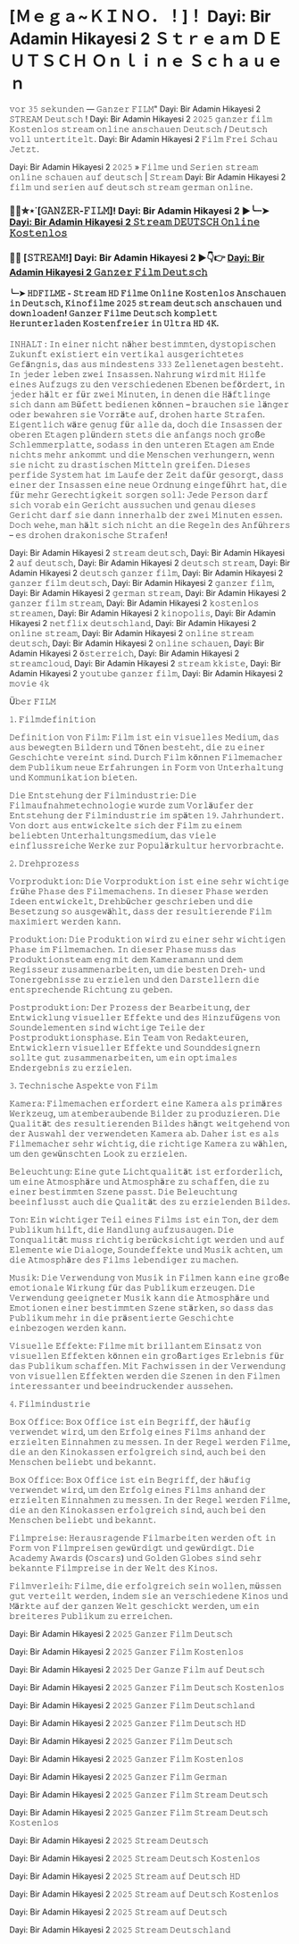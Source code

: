 # [Ｍｅｇａ~ＫＩＮＯ．！]！ Dayi: Bir Adamin Hikayesi 2 Ｓｔｒｅａｍ ＤＥＵＴＳＣＨ Ｏｎｌｉｎｅ Ｓｃｈａｕｅｎ

𝚟𝚘𝚛 𝟹𝟻 𝚜𝚎𝚔𝚞𝚗𝚍𝚎𝚗 — 𝙶𝚊𝚗𝚣𝚎𝚛 𝙵𝙸𝙻𝙼" Dayi: Bir Adamin Hikayesi 2 𝚂𝚃𝚁𝙴𝙰𝙼 𝙳𝚎𝚞𝚝𝚜𝚌𝚑 ! Dayi: Bir Adamin Hikayesi 2 𝟸𝟶𝟸𝟻 𝚐𝚊𝚗𝚣𝚎𝚛 𝚏𝚒𝚕𝚖 𝙺𝚘𝚜𝚝𝚎𝚗𝚕𝚘𝚜 𝚜𝚝𝚛𝚎𝚊𝚖 𝚘𝚗𝚕𝚒𝚗𝚎 𝚊𝚗𝚜𝚌𝚑𝚊𝚞𝚎𝚗 𝙳𝚎𝚞𝚝𝚜𝚌𝚑 / 𝙳𝚎𝚞𝚝𝚜𝚌𝚑 𝚟𝚘𝚕𝚕 𝚞𝚗𝚝𝚎𝚛𝚝𝚒𝚝𝚎𝚕𝚝. Dayi: Bir Adamin Hikayesi 2 𝙵𝚒𝚕𝚖 𝙵𝚛𝚎𝚒 𝚂𝚌𝚑𝚊𝚞 𝙹𝚎𝚝𝚣𝚝.

Dayi: Bir Adamin Hikayesi 2 𝟸𝟶𝟸𝟻 » 𝙵𝚒𝚕𝚖𝚎 𝚞𝚗𝚍 𝚂𝚎𝚛𝚒𝚎𝚗 𝚜𝚝𝚛𝚎𝚊𝚖 𝚘𝚗𝚕𝚒𝚗𝚎 𝚜𝚌𝚑𝚊𝚞𝚎𝚗 𝚊𝚞𝚏 𝚍𝚎𝚞𝚝𝚜𝚌𝚑 | 𝚂𝚝𝚛𝚎𝚊𝚖 Dayi: Bir Adamin Hikayesi 2 𝚏𝚒𝚕𝚖 𝚞𝚗𝚍 𝚜𝚎𝚛𝚒𝚎𝚗 𝚊𝚞𝚏 𝚍𝚎𝚞𝚝𝚜𝚌𝚑 𝚜𝚝𝚛𝚎𝚊𝚖 𝚐𝚎𝚛𝚖𝚊𝚗 𝚘𝚗𝚕𝚒𝚗𝚎.

### 🍿🎥✮⋆˙[𝙶𝙰𝙽𝚉𝙴𝚁-𝙵𝙸𝙻𝙼]! Dayi: Bir Adamin Hikayesi 2  ▶️╰┈➤ [Dayi: Bir Adamin Hikayesi 2 𝚂𝚝𝚛𝚎𝚊𝚖 𝙳𝙴𝚄𝚃𝚂𝙲𝙷 𝙾𝚗𝚕𝚒𝚗𝚎 𝙺𝚘𝚜𝚝𝚎𝚗𝚕𝚘𝚜](https://tinyurl.com/27u367xx)

### 🔴✅ [𝚂𝚃𝚁𝙴𝙰𝙼!] Dayi: Bir Adamin Hikayesi 2  ▶👇👉 [Dayi: Bir Adamin Hikayesi 2 𝙶𝚊𝚗𝚣𝚎𝚛 𝙵𝚒𝚕𝚖 𝙳𝚎𝚞𝚝𝚜𝚌𝚑](https://tinyurl.com/27u367xx)

#### ╰┈➤ 𝙷𝙳𝙵𝙸𝙻𝙼𝙴 - 𝚂𝚝𝚛𝚎𝚊𝚖 𝙷𝙳 𝙵𝚒𝚕𝚖𝚎 𝙾𝚗𝚕𝚒𝚗𝚎 𝙺𝚘𝚜𝚝𝚎𝚗𝚕𝚘𝚜 𝙰𝚗𝚜𝚌𝚑𝚊𝚞𝚎𝚗 𝚒𝚗 𝙳𝚎𝚞𝚝𝚜𝚌𝚑, 𝙺𝚒𝚗𝚘𝚏𝚒𝚕𝚖𝚎 𝟸𝟶𝟸𝟻 𝚜𝚝𝚛𝚎𝚊𝚖 𝚍𝚎𝚞𝚝𝚜𝚌𝚑 𝚊𝚗𝚜𝚌𝚑𝚊𝚞𝚎𝚗 𝚞𝚗𝚍 𝚍𝚘𝚠𝚗𝚕𝚘𝚊𝚍𝚎𝚗! 𝙶𝚊𝚗𝚣𝚎𝚛 𝙵𝚒𝚕𝚖𝚎 𝙳𝚎𝚞𝚝𝚜𝚌𝚑 𝚔𝚘𝚖𝚙𝚕𝚎𝚝𝚝 𝙷𝚎𝚛𝚞𝚗𝚝𝚎𝚛𝚕𝚊𝚍𝚎𝚗 𝙺𝚘𝚜𝚝𝚎𝚗𝚏𝚛𝚎𝚒𝚎𝚛 𝚒𝚗 𝚄𝚕𝚝𝚛𝚊 𝙷𝙳 𝟺𝙺.

𝙸𝙽𝙷𝙰𝙻𝚃 : 𝙸𝚗 𝚎𝚒𝚗𝚎𝚛 𝚗𝚒𝚌𝚑𝚝 𝚗ä𝚑𝚎𝚛 𝚋𝚎𝚜𝚝𝚒𝚖𝚖𝚝𝚎𝚗, 𝚍𝚢𝚜𝚝𝚘𝚙𝚒𝚜𝚌𝚑𝚎𝚗 𝚉𝚞𝚔𝚞𝚗𝚏𝚝 𝚎𝚡𝚒𝚜𝚝𝚒𝚎𝚛𝚝 𝚎𝚒𝚗 𝚟𝚎𝚛𝚝𝚒𝚔𝚊𝚕 𝚊𝚞𝚜𝚐𝚎𝚛𝚒𝚌𝚑𝚝𝚎𝚝𝚎𝚜 𝙶𝚎𝚏ä𝚗𝚐𝚗𝚒𝚜, 𝚍𝚊𝚜 𝚊𝚞𝚜 𝚖𝚒𝚗𝚍𝚎𝚜𝚝𝚎𝚗𝚜 𝟹𝟹𝟹 𝚉𝚎𝚕𝚕𝚎𝚗𝚎𝚝𝚊𝚐𝚎𝚗 𝚋𝚎𝚜𝚝𝚎𝚑𝚝. 𝙸𝚗 𝚓𝚎𝚍𝚎𝚛 𝚕𝚎𝚋𝚎𝚗 𝚣𝚠𝚎𝚒 𝙸𝚗𝚜𝚊𝚜𝚜𝚎𝚗. 𝙽𝚊𝚑𝚛𝚞𝚗𝚐 𝚠𝚒𝚛𝚍 𝚖𝚒𝚝 𝙷𝚒𝚕𝚏𝚎 𝚎𝚒𝚗𝚎𝚜 𝙰𝚞𝚏𝚣𝚞𝚐𝚜 𝚣𝚞 𝚍𝚎𝚗 𝚟𝚎𝚛𝚜𝚌𝚑𝚒𝚎𝚍𝚎𝚗𝚎𝚗 𝙴𝚋𝚎𝚗𝚎𝚗 𝚋𝚎𝚏ö𝚛𝚍𝚎𝚛𝚝, 𝚒𝚗 𝚓𝚎𝚍𝚎𝚛 𝚑ä𝚕𝚝 𝚎𝚛 𝚏ü𝚛 𝚣𝚠𝚎𝚒 𝙼𝚒𝚗𝚞𝚝𝚎𝚗, 𝚒𝚗 𝚍𝚎𝚗𝚎𝚗 𝚍𝚒𝚎 𝙷ä𝚏𝚝𝚕𝚒𝚗𝚐𝚎 𝚜𝚒𝚌𝚑 𝚍𝚊𝚗𝚗 𝚊𝚖 𝙱ü𝚏𝚎𝚝𝚝 𝚋𝚎𝚍𝚒𝚎𝚗𝚎𝚗 𝚔ö𝚗𝚗𝚎𝚗 – 𝚋𝚛𝚊𝚞𝚌𝚑𝚎𝚗 𝚜𝚒𝚎 𝚕ä𝚗𝚐𝚎𝚛 𝚘𝚍𝚎𝚛 𝚋𝚎𝚠𝚊𝚑𝚛𝚎𝚗 𝚜𝚒𝚎 𝚅𝚘𝚛𝚛ä𝚝𝚎 𝚊𝚞𝚏, 𝚍𝚛𝚘𝚑𝚎𝚗 𝚑𝚊𝚛𝚝𝚎 𝚂𝚝𝚛𝚊𝚏𝚎𝚗. 𝙴𝚒𝚐𝚎𝚗𝚝𝚕𝚒𝚌𝚑 𝚠ä𝚛𝚎 𝚐𝚎𝚗𝚞𝚐 𝚏ü𝚛 𝚊𝚕𝚕𝚎 𝚍𝚊, 𝚍𝚘𝚌𝚑 𝚍𝚒𝚎 𝙸𝚗𝚜𝚊𝚜𝚜𝚎𝚗 𝚍𝚎𝚛 𝚘𝚋𝚎𝚛𝚎𝚗 𝙴𝚝𝚊𝚐𝚎𝚗 𝚙𝚕ü𝚗𝚍𝚎𝚛𝚗 𝚜𝚝𝚎𝚝𝚜 𝚍𝚒𝚎 𝚊𝚗𝚏𝚊𝚗𝚐𝚜 𝚗𝚘𝚌𝚑 𝚐𝚛𝚘ß𝚎 𝚂𝚌𝚑𝚕𝚎𝚖𝚖𝚎𝚛𝚙𝚕𝚊𝚝𝚝𝚎, 𝚜𝚘𝚍𝚊𝚜𝚜 𝚒𝚗 𝚍𝚎𝚗 𝚞𝚗𝚝𝚎𝚛𝚎𝚗 𝙴𝚝𝚊𝚐𝚎𝚗 𝚊𝚖 𝙴𝚗𝚍𝚎 𝚗𝚒𝚌𝚑𝚝𝚜 𝚖𝚎𝚑𝚛 𝚊𝚗𝚔𝚘𝚖𝚖𝚝 𝚞𝚗𝚍 𝚍𝚒𝚎 𝙼𝚎𝚗𝚜𝚌𝚑𝚎𝚗 𝚟𝚎𝚛𝚑𝚞𝚗𝚐𝚎𝚛𝚗, 𝚠𝚎𝚗𝚗 𝚜𝚒𝚎 𝚗𝚒𝚌𝚑𝚝 𝚣𝚞 𝚍𝚛𝚊𝚜𝚝𝚒𝚜𝚌𝚑𝚎𝚗 𝙼𝚒𝚝𝚝𝚎𝚕𝚗 𝚐𝚛𝚎𝚒𝚏𝚎𝚗. 𝙳𝚒𝚎𝚜𝚎𝚜 𝚙𝚎𝚛𝚏𝚒𝚍𝚎 𝚂𝚢𝚜𝚝𝚎𝚖 𝚑𝚊𝚝 𝚒𝚖 𝙻𝚊𝚞𝚏𝚎 𝚍𝚎𝚛 𝚉𝚎𝚒𝚝 𝚍𝚊𝚏ü𝚛 𝚐𝚎𝚜𝚘𝚛𝚐𝚝, 𝚍𝚊𝚜𝚜 𝚎𝚒𝚗𝚎𝚛 𝚍𝚎𝚛 𝙸𝚗𝚜𝚊𝚜𝚜𝚎𝚗 𝚎𝚒𝚗𝚎 𝚗𝚎𝚞𝚎 𝙾𝚛𝚍𝚗𝚞𝚗𝚐 𝚎𝚒𝚗𝚐𝚎𝚏ü𝚑𝚛𝚝 𝚑𝚊𝚝, 𝚍𝚒𝚎 𝚏ü𝚛 𝚖𝚎𝚑𝚛 𝙶𝚎𝚛𝚎𝚌𝚑𝚝𝚒𝚐𝚔𝚎𝚒𝚝 𝚜𝚘𝚛𝚐𝚎𝚗 𝚜𝚘𝚕𝚕: 𝙹𝚎𝚍𝚎 𝙿𝚎𝚛𝚜𝚘𝚗 𝚍𝚊𝚛𝚏 𝚜𝚒𝚌𝚑 𝚟𝚘𝚛𝚊𝚋 𝚎𝚒𝚗 𝙶𝚎𝚛𝚒𝚌𝚑𝚝 𝚊𝚞𝚜𝚜𝚞𝚌𝚑𝚎𝚗 𝚞𝚗𝚍 𝚐𝚎𝚗𝚊𝚞 𝚍𝚒𝚎𝚜𝚎𝚜 𝙶𝚎𝚛𝚒𝚌𝚑𝚝 𝚍𝚊𝚛𝚏 𝚜𝚒𝚎 𝚍𝚊𝚗𝚗 𝚒𝚗𝚗𝚎𝚛𝚑𝚊𝚕𝚋 𝚍𝚎𝚛 𝚣𝚠𝚎𝚒 𝙼𝚒𝚗𝚞𝚝𝚎𝚗 𝚎𝚜𝚜𝚎𝚗. 𝙳𝚘𝚌𝚑 𝚠𝚎𝚑𝚎, 𝚖𝚊𝚗 𝚑ä𝚕𝚝 𝚜𝚒𝚌𝚑 𝚗𝚒𝚌𝚑𝚝 𝚊𝚗 𝚍𝚒𝚎 𝚁𝚎𝚐𝚎𝚕𝚗 𝚍𝚎𝚜 𝙰𝚗𝚏ü𝚑𝚛𝚎𝚛𝚜 – 𝚎𝚜 𝚍𝚛𝚘𝚑𝚎𝚗 𝚍𝚛𝚊𝚔𝚘𝚗𝚒𝚜𝚌𝚑𝚎 𝚂𝚝𝚛𝚊𝚏𝚎𝚗!

Dayi: Bir Adamin Hikayesi 2 𝚜𝚝𝚛𝚎𝚊𝚖 𝚍𝚎𝚞𝚝𝚜𝚌𝚑, Dayi: Bir Adamin Hikayesi 2 𝚊𝚞𝚏 𝚍𝚎𝚞𝚝𝚜𝚌𝚑, Dayi: Bir Adamin Hikayesi 2 𝚍𝚎𝚞𝚝𝚜𝚌𝚑 𝚜𝚝𝚛𝚎𝚊𝚖, Dayi: Bir Adamin Hikayesi 2 𝚍𝚎𝚞𝚝𝚜𝚌𝚑 𝚐𝚊𝚗𝚣𝚎𝚛 𝚏𝚒𝚕𝚖, Dayi: Bir Adamin Hikayesi 2 𝚐𝚊𝚗𝚣𝚎𝚛 𝚏𝚒𝚕𝚖 𝚍𝚎𝚞𝚝𝚜𝚌𝚑, Dayi: Bir Adamin Hikayesi 2 𝚐𝚊𝚗𝚣𝚎𝚛 𝚏𝚒𝚕𝚖, Dayi: Bir Adamin Hikayesi 2 𝚐𝚎𝚛𝚖𝚊𝚗 𝚜𝚝𝚛𝚎𝚊𝚖, Dayi: Bir Adamin Hikayesi 2 𝚐𝚊𝚗𝚣𝚎𝚛 𝚏𝚒𝚕𝚖 𝚜𝚝𝚛𝚎𝚊𝚖, Dayi: Bir Adamin Hikayesi 2 𝚔𝚘𝚜𝚝𝚎𝚗𝚕𝚘𝚜 𝚜𝚝𝚛𝚎𝚊𝚖𝚎𝚗, Dayi: Bir Adamin Hikayesi 2 𝚔𝚒𝚗𝚘𝚙𝚘𝚕𝚒𝚜, Dayi: Bir Adamin Hikayesi 2 𝚗𝚎𝚝𝚏𝚕𝚒𝚡 𝚍𝚎𝚞𝚝𝚜𝚌𝚑𝚕𝚊𝚗𝚍, Dayi: Bir Adamin Hikayesi 2 𝚘𝚗𝚕𝚒𝚗𝚎 𝚜𝚝𝚛𝚎𝚊𝚖, Dayi: Bir Adamin Hikayesi 2 𝚘𝚗𝚕𝚒𝚗𝚎 𝚜𝚝𝚛𝚎𝚊𝚖 𝚍𝚎𝚞𝚝𝚜𝚌𝚑, Dayi: Bir Adamin Hikayesi 2 𝚘𝚗𝚕𝚒𝚗𝚎 𝚜𝚌𝚑𝚊𝚞𝚎𝚗, Dayi: Bir Adamin Hikayesi 2 ö𝚜𝚝𝚎𝚛𝚛𝚎𝚒𝚌𝚑, Dayi: Bir Adamin Hikayesi 2 𝚜𝚝𝚛𝚎𝚊𝚖𝚌𝚕𝚘𝚞𝚍, Dayi: Bir Adamin Hikayesi 2 𝚜𝚝𝚛𝚎𝚊𝚖 𝚔𝚔𝚒𝚜𝚝𝚎, Dayi: Bir Adamin Hikayesi 2 𝚢𝚘𝚞𝚝𝚞𝚋𝚎 𝚐𝚊𝚗𝚣𝚎𝚛 𝚏𝚒𝚕𝚖, Dayi: Bir Adamin Hikayesi 2 𝚖𝚘𝚟𝚒𝚎 𝟺𝚔

Ü𝚋𝚎𝚛 𝙵𝙸𝙻𝙼

𝟷. 𝙵𝚒𝚕𝚖𝚍𝚎𝚏𝚒𝚗𝚒𝚝𝚒𝚘𝚗

𝙳𝚎𝚏𝚒𝚗𝚒𝚝𝚒𝚘𝚗 𝚟𝚘𝚗 𝙵𝚒𝚕𝚖: 𝙵𝚒𝚕𝚖 𝚒𝚜𝚝 𝚎𝚒𝚗 𝚟𝚒𝚜𝚞𝚎𝚕𝚕𝚎𝚜 𝙼𝚎𝚍𝚒𝚞𝚖, 𝚍𝚊𝚜 𝚊𝚞𝚜 𝚋𝚎𝚠𝚎𝚐𝚝𝚎𝚗 𝙱𝚒𝚕𝚍𝚎𝚛𝚗 𝚞𝚗𝚍 𝚃ö𝚗𝚎𝚗 𝚋𝚎𝚜𝚝𝚎𝚑𝚝, 𝚍𝚒𝚎 𝚣𝚞 𝚎𝚒𝚗𝚎𝚛 𝙶𝚎𝚜𝚌𝚑𝚒𝚌𝚑𝚝𝚎 𝚟𝚎𝚛𝚎𝚒𝚗𝚝 𝚜𝚒𝚗𝚍. 𝙳𝚞𝚛𝚌𝚑 𝙵𝚒𝚕𝚖 𝚔ö𝚗𝚗𝚎𝚗 𝙵𝚒𝚕𝚖𝚎𝚖𝚊𝚌𝚑𝚎𝚛 𝚍𝚎𝚖 𝙿𝚞𝚋𝚕𝚒𝚔𝚞𝚖 𝚗𝚎𝚞𝚎 𝙴𝚛𝚏𝚊𝚑𝚛𝚞𝚗𝚐𝚎𝚗 𝚒𝚗 𝙵𝚘𝚛𝚖 𝚟𝚘𝚗 𝚄𝚗𝚝𝚎𝚛𝚑𝚊𝚕𝚝𝚞𝚗𝚐 𝚞𝚗𝚍 𝙺𝚘𝚖𝚖𝚞𝚗𝚒𝚔𝚊𝚝𝚒𝚘𝚗 𝚋𝚒𝚎𝚝𝚎𝚗.

𝙳𝚒𝚎 𝙴𝚗𝚝𝚜𝚝𝚎𝚑𝚞𝚗𝚐 𝚍𝚎𝚛 𝙵𝚒𝚕𝚖𝚒𝚗𝚍𝚞𝚜𝚝𝚛𝚒𝚎: 𝙳𝚒𝚎 𝙵𝚒𝚕𝚖𝚊𝚞𝚏𝚗𝚊𝚑𝚖𝚎𝚝𝚎𝚌𝚑𝚗𝚘𝚕𝚘𝚐𝚒𝚎 𝚠𝚞𝚛𝚍𝚎 𝚣𝚞𝚖 𝚅𝚘𝚛𝚕ä𝚞𝚏𝚎𝚛 𝚍𝚎𝚛 𝙴𝚗𝚝𝚜𝚝𝚎𝚑𝚞𝚗𝚐 𝚍𝚎𝚛 𝙵𝚒𝚕𝚖𝚒𝚗𝚍𝚞𝚜𝚝𝚛𝚒𝚎 𝚒𝚖 𝚜𝚙ä𝚝𝚎𝚗 𝟷𝟿. 𝙹𝚊𝚑𝚛𝚑𝚞𝚗𝚍𝚎𝚛𝚝. 𝚅𝚘𝚗 𝚍𝚘𝚛𝚝 𝚊𝚞𝚜 𝚎𝚗𝚝𝚠𝚒𝚌𝚔𝚎𝚕𝚝𝚎 𝚜𝚒𝚌𝚑 𝚍𝚎𝚛 𝙵𝚒𝚕𝚖 𝚣𝚞 𝚎𝚒𝚗𝚎𝚖 𝚋𝚎𝚕𝚒𝚎𝚋𝚝𝚎𝚗 𝚄𝚗𝚝𝚎𝚛𝚑𝚊𝚕𝚝𝚞𝚗𝚐𝚜𝚖𝚎𝚍𝚒𝚞𝚖, 𝚍𝚊𝚜 𝚟𝚒𝚎𝚕𝚎 𝚎𝚒𝚗𝚏𝚕𝚞𝚜𝚜𝚛𝚎𝚒𝚌𝚑𝚎 𝚆𝚎𝚛𝚔𝚎 𝚣𝚞𝚛 𝙿𝚘𝚙𝚞𝚕ä𝚛𝚔𝚞𝚕𝚝𝚞𝚛 𝚑𝚎𝚛𝚟𝚘𝚛𝚋𝚛𝚊𝚌𝚑𝚝𝚎.

𝟸. 𝙳𝚛𝚎𝚑𝚙𝚛𝚘𝚣𝚎𝚜𝚜

𝚅𝚘𝚛𝚙𝚛𝚘𝚍𝚞𝚔𝚝𝚒𝚘𝚗: 𝙳𝚒𝚎 𝚅𝚘𝚛𝚙𝚛𝚘𝚍𝚞𝚔𝚝𝚒𝚘𝚗 𝚒𝚜𝚝 𝚎𝚒𝚗𝚎 𝚜𝚎𝚑𝚛 𝚠𝚒𝚌𝚑𝚝𝚒𝚐𝚎 𝚏𝚛ü𝚑𝚎 𝙿𝚑𝚊𝚜𝚎 𝚍𝚎𝚜 𝙵𝚒𝚕𝚖𝚎𝚖𝚊𝚌𝚑𝚎𝚗𝚜. 𝙸𝚗 𝚍𝚒𝚎𝚜𝚎𝚛 𝙿𝚑𝚊𝚜𝚎 𝚠𝚎𝚛𝚍𝚎𝚗 𝙸𝚍𝚎𝚎𝚗 𝚎𝚗𝚝𝚠𝚒𝚌𝚔𝚎𝚕𝚝, 𝙳𝚛𝚎𝚑𝚋ü𝚌𝚑𝚎𝚛 𝚐𝚎𝚜𝚌𝚑𝚛𝚒𝚎𝚋𝚎𝚗 𝚞𝚗𝚍 𝚍𝚒𝚎 𝙱𝚎𝚜𝚎𝚝𝚣𝚞𝚗𝚐 𝚜𝚘 𝚊𝚞𝚜𝚐𝚎𝚠ä𝚑𝚕𝚝, 𝚍𝚊𝚜𝚜 𝚍𝚎𝚛 𝚛𝚎𝚜𝚞𝚕𝚝𝚒𝚎𝚛𝚎𝚗𝚍𝚎 𝙵𝚒𝚕𝚖 𝚖𝚊𝚡𝚒𝚖𝚒𝚎𝚛𝚝 𝚠𝚎𝚛𝚍𝚎𝚗 𝚔𝚊𝚗𝚗.

𝙿𝚛𝚘𝚍𝚞𝚔𝚝𝚒𝚘𝚗: 𝙳𝚒𝚎 𝙿𝚛𝚘𝚍𝚞𝚔𝚝𝚒𝚘𝚗 𝚠𝚒𝚛𝚍 𝚣𝚞 𝚎𝚒𝚗𝚎𝚛 𝚜𝚎𝚑𝚛 𝚠𝚒𝚌𝚑𝚝𝚒𝚐𝚎𝚗 𝙿𝚑𝚊𝚜𝚎 𝚒𝚖 𝙵𝚒𝚕𝚖𝚎𝚖𝚊𝚌𝚑𝚎𝚗. 𝙸𝚗 𝚍𝚒𝚎𝚜𝚎𝚛 𝙿𝚑𝚊𝚜𝚎 𝚖𝚞𝚜𝚜 𝚍𝚊𝚜 𝙿𝚛𝚘𝚍𝚞𝚔𝚝𝚒𝚘𝚗𝚜𝚝𝚎𝚊𝚖 𝚎𝚗𝚐 𝚖𝚒𝚝 𝚍𝚎𝚖 𝙺𝚊𝚖𝚎𝚛𝚊𝚖𝚊𝚗𝚗 𝚞𝚗𝚍 𝚍𝚎𝚖 𝚁𝚎𝚐𝚒𝚜𝚜𝚎𝚞𝚛 𝚣𝚞𝚜𝚊𝚖𝚖𝚎𝚗𝚊𝚛𝚋𝚎𝚒𝚝𝚎𝚗, 𝚞𝚖 𝚍𝚒𝚎 𝚋𝚎𝚜𝚝𝚎𝚗 𝙳𝚛𝚎𝚑- 𝚞𝚗𝚍 𝚃𝚘𝚗𝚎𝚛𝚐𝚎𝚋𝚗𝚒𝚜𝚜𝚎 𝚣𝚞 𝚎𝚛𝚣𝚒𝚎𝚕𝚎𝚗 𝚞𝚗𝚍 𝚍𝚎𝚗 𝙳𝚊𝚛𝚜𝚝𝚎𝚕𝚕𝚎𝚛𝚗 𝚍𝚒𝚎 𝚎𝚗𝚝𝚜𝚙𝚛𝚎𝚌𝚑𝚎𝚗𝚍𝚎 𝚁𝚒𝚌𝚑𝚝𝚞𝚗𝚐 𝚣𝚞 𝚐𝚎𝚋𝚎𝚗.

𝙿𝚘𝚜𝚝𝚙𝚛𝚘𝚍𝚞𝚔𝚝𝚒𝚘𝚗: 𝙳𝚎𝚛 𝙿𝚛𝚘𝚣𝚎𝚜𝚜 𝚍𝚎𝚛 𝙱𝚎𝚊𝚛𝚋𝚎𝚒𝚝𝚞𝚗𝚐, 𝚍𝚎𝚛 𝙴𝚗𝚝𝚠𝚒𝚌𝚔𝚕𝚞𝚗𝚐 𝚟𝚒𝚜𝚞𝚎𝚕𝚕𝚎𝚛 𝙴𝚏𝚏𝚎𝚔𝚝𝚎 𝚞𝚗𝚍 𝚍𝚎𝚜 𝙷𝚒𝚗𝚣𝚞𝚏ü𝚐𝚎𝚗𝚜 𝚟𝚘𝚗 𝚂𝚘𝚞𝚗𝚍𝚎𝚕𝚎𝚖𝚎𝚗𝚝𝚎𝚗 𝚜𝚒𝚗𝚍 𝚠𝚒𝚌𝚑𝚝𝚒𝚐𝚎 𝚃𝚎𝚒𝚕𝚎 𝚍𝚎𝚛 𝙿𝚘𝚜𝚝𝚙𝚛𝚘𝚍𝚞𝚔𝚝𝚒𝚘𝚗𝚜𝚙𝚑𝚊𝚜𝚎. 𝙴𝚒𝚗 𝚃𝚎𝚊𝚖 𝚟𝚘𝚗 𝚁𝚎𝚍𝚊𝚔𝚝𝚎𝚞𝚛𝚎𝚗, 𝙴𝚗𝚝𝚠𝚒𝚌𝚔𝚕𝚎𝚛𝚗 𝚟𝚒𝚜𝚞𝚎𝚕𝚕𝚎𝚛 𝙴𝚏𝚏𝚎𝚔𝚝𝚎 𝚞𝚗𝚍 𝚂𝚘𝚞𝚗𝚍𝚍𝚎𝚜𝚒𝚐𝚗𝚎𝚛𝚗 𝚜𝚘𝚕𝚕𝚝𝚎 𝚐𝚞𝚝 𝚣𝚞𝚜𝚊𝚖𝚖𝚎𝚗𝚊𝚛𝚋𝚎𝚒𝚝𝚎𝚗, 𝚞𝚖 𝚎𝚒𝚗 𝚘𝚙𝚝𝚒𝚖𝚊𝚕𝚎𝚜 𝙴𝚗𝚍𝚎𝚛𝚐𝚎𝚋𝚗𝚒𝚜 𝚣𝚞 𝚎𝚛𝚣𝚒𝚎𝚕𝚎𝚗.

𝟹. 𝚃𝚎𝚌𝚑𝚗𝚒𝚜𝚌𝚑𝚎 𝙰𝚜𝚙𝚎𝚔𝚝𝚎 𝚟𝚘𝚗 𝙵𝚒𝚕𝚖

𝙺𝚊𝚖𝚎𝚛𝚊: 𝙵𝚒𝚕𝚖𝚎𝚖𝚊𝚌𝚑𝚎𝚗 𝚎𝚛𝚏𝚘𝚛𝚍𝚎𝚛𝚝 𝚎𝚒𝚗𝚎 𝙺𝚊𝚖𝚎𝚛𝚊 𝚊𝚕𝚜 𝚙𝚛𝚒𝚖ä𝚛𝚎𝚜 𝚆𝚎𝚛𝚔𝚣𝚎𝚞𝚐, 𝚞𝚖 𝚊𝚝𝚎𝚖𝚋𝚎𝚛𝚊𝚞𝚋𝚎𝚗𝚍𝚎 𝙱𝚒𝚕𝚍𝚎𝚛 𝚣𝚞 𝚙𝚛𝚘𝚍𝚞𝚣𝚒𝚎𝚛𝚎𝚗. 𝙳𝚒𝚎 𝚀𝚞𝚊𝚕𝚒𝚝ä𝚝 𝚍𝚎𝚜 𝚛𝚎𝚜𝚞𝚕𝚝𝚒𝚎𝚛𝚎𝚗𝚍𝚎𝚗 𝙱𝚒𝚕𝚍𝚎𝚜 𝚑ä𝚗𝚐𝚝 𝚠𝚎𝚒𝚝𝚐𝚎𝚑𝚎𝚗𝚍 𝚟𝚘𝚗 𝚍𝚎𝚛 𝙰𝚞𝚜𝚠𝚊𝚑𝚕 𝚍𝚎𝚛 𝚟𝚎𝚛𝚠𝚎𝚗𝚍𝚎𝚝𝚎𝚗 𝙺𝚊𝚖𝚎𝚛𝚊 𝚊𝚋. 𝙳𝚊𝚑𝚎𝚛 𝚒𝚜𝚝 𝚎𝚜 𝚊𝚕𝚜 𝙵𝚒𝚕𝚖𝚎𝚖𝚊𝚌𝚑𝚎𝚛 𝚜𝚎𝚑𝚛 𝚠𝚒𝚌𝚑𝚝𝚒𝚐, 𝚍𝚒𝚎 𝚛𝚒𝚌𝚑𝚝𝚒𝚐𝚎 𝙺𝚊𝚖𝚎𝚛𝚊 𝚣𝚞 𝚠ä𝚑𝚕𝚎𝚗, 𝚞𝚖 𝚍𝚎𝚗 𝚐𝚎𝚠ü𝚗𝚜𝚌𝚑𝚝𝚎𝚗 𝙻𝚘𝚘𝚔 𝚣𝚞 𝚎𝚛𝚣𝚒𝚎𝚕𝚎𝚗.

𝙱𝚎𝚕𝚎𝚞𝚌𝚑𝚝𝚞𝚗𝚐: 𝙴𝚒𝚗𝚎 𝚐𝚞𝚝𝚎 𝙻𝚒𝚌𝚑𝚝𝚚𝚞𝚊𝚕𝚒𝚝ä𝚝 𝚒𝚜𝚝 𝚎𝚛𝚏𝚘𝚛𝚍𝚎𝚛𝚕𝚒𝚌𝚑, 𝚞𝚖 𝚎𝚒𝚗𝚎 𝙰𝚝𝚖𝚘𝚜𝚙𝚑ä𝚛𝚎 𝚞𝚗𝚍 𝙰𝚝𝚖𝚘𝚜𝚙𝚑ä𝚛𝚎 𝚣𝚞 𝚜𝚌𝚑𝚊𝚏𝚏𝚎𝚗, 𝚍𝚒𝚎 𝚣𝚞 𝚎𝚒𝚗𝚎𝚛 𝚋𝚎𝚜𝚝𝚒𝚖𝚖𝚝𝚎𝚗 𝚂𝚣𝚎𝚗𝚎 𝚙𝚊𝚜𝚜𝚝. 𝙳𝚒𝚎 𝙱𝚎𝚕𝚎𝚞𝚌𝚑𝚝𝚞𝚗𝚐 𝚋𝚎𝚎𝚒𝚗𝚏𝚕𝚞𝚜𝚜𝚝 𝚊𝚞𝚌𝚑 𝚍𝚒𝚎 𝚀𝚞𝚊𝚕𝚒𝚝ä𝚝 𝚍𝚎𝚜 𝚣𝚞 𝚎𝚛𝚣𝚒𝚎𝚕𝚎𝚗𝚍𝚎𝚗 𝙱𝚒𝚕𝚍𝚎𝚜.

𝚃𝚘𝚗: 𝙴𝚒𝚗 𝚠𝚒𝚌𝚑𝚝𝚒𝚐𝚎𝚛 𝚃𝚎𝚒𝚕 𝚎𝚒𝚗𝚎𝚜 𝙵𝚒𝚕𝚖𝚜 𝚒𝚜𝚝 𝚎𝚒𝚗 𝚃𝚘𝚗, 𝚍𝚎𝚛 𝚍𝚎𝚖 𝙿𝚞𝚋𝚕𝚒𝚔𝚞𝚖 𝚑𝚒𝚕𝚏𝚝, 𝚍𝚒𝚎 𝙷𝚊𝚗𝚍𝚕𝚞𝚗𝚐 𝚊𝚞𝚏𝚣𝚞𝚜𝚊𝚞𝚐𝚎𝚗. 𝙳𝚒𝚎 𝚃𝚘𝚗𝚚𝚞𝚊𝚕𝚒𝚝ä𝚝 𝚖𝚞𝚜𝚜 𝚛𝚒𝚌𝚑𝚝𝚒𝚐 𝚋𝚎𝚛ü𝚌𝚔𝚜𝚒𝚌𝚑𝚝𝚒𝚐𝚝 𝚠𝚎𝚛𝚍𝚎𝚗 𝚞𝚗𝚍 𝚊𝚞𝚏 𝙴𝚕𝚎𝚖𝚎𝚗𝚝𝚎 𝚠𝚒𝚎 𝙳𝚒𝚊𝚕𝚘𝚐𝚎, 𝚂𝚘𝚞𝚗𝚍𝚎𝚏𝚏𝚎𝚔𝚝𝚎 𝚞𝚗𝚍 𝙼𝚞𝚜𝚒𝚔 𝚊𝚌𝚑𝚝𝚎𝚗, 𝚞𝚖 𝚍𝚒𝚎 𝙰𝚝𝚖𝚘𝚜𝚙𝚑ä𝚛𝚎 𝚍𝚎𝚜 𝙵𝚒𝚕𝚖𝚜 𝚕𝚎𝚋𝚎𝚗𝚍𝚒𝚐𝚎𝚛 𝚣𝚞 𝚖𝚊𝚌𝚑𝚎𝚗.

𝙼𝚞𝚜𝚒𝚔: 𝙳𝚒𝚎 𝚅𝚎𝚛𝚠𝚎𝚗𝚍𝚞𝚗𝚐 𝚟𝚘𝚗 𝙼𝚞𝚜𝚒𝚔 𝚒𝚗 𝙵𝚒𝚕𝚖𝚎𝚗 𝚔𝚊𝚗𝚗 𝚎𝚒𝚗𝚎 𝚐𝚛𝚘ß𝚎 𝚎𝚖𝚘𝚝𝚒𝚘𝚗𝚊𝚕𝚎 𝚆𝚒𝚛𝚔𝚞𝚗𝚐 𝚏ü𝚛 𝚍𝚊𝚜 𝙿𝚞𝚋𝚕𝚒𝚔𝚞𝚖 𝚎𝚛𝚣𝚎𝚞𝚐𝚎𝚗. 𝙳𝚒𝚎 𝚅𝚎𝚛𝚠𝚎𝚗𝚍𝚞𝚗𝚐 𝚐𝚎𝚎𝚒𝚐𝚗𝚎𝚝𝚎𝚛 𝙼𝚞𝚜𝚒𝚔 𝚔𝚊𝚗𝚗 𝚍𝚒𝚎 𝙰𝚝𝚖𝚘𝚜𝚙𝚑ä𝚛𝚎 𝚞𝚗𝚍 𝙴𝚖𝚘𝚝𝚒𝚘𝚗𝚎𝚗 𝚎𝚒𝚗𝚎𝚛 𝚋𝚎𝚜𝚝𝚒𝚖𝚖𝚝𝚎𝚗 𝚂𝚣𝚎𝚗𝚎 𝚜𝚝ä𝚛𝚔𝚎𝚗, 𝚜𝚘 𝚍𝚊𝚜𝚜 𝚍𝚊𝚜 𝙿𝚞𝚋𝚕𝚒𝚔𝚞𝚖 𝚖𝚎𝚑𝚛 𝚒𝚗 𝚍𝚒𝚎 𝚙𝚛ä𝚜𝚎𝚗𝚝𝚒𝚎𝚛𝚝𝚎 𝙶𝚎𝚜𝚌𝚑𝚒𝚌𝚑𝚝𝚎 𝚎𝚒𝚗𝚋𝚎𝚣𝚘𝚐𝚎𝚗 𝚠𝚎𝚛𝚍𝚎𝚗 𝚔𝚊𝚗𝚗.

𝚅𝚒𝚜𝚞𝚎𝚕𝚕𝚎 𝙴𝚏𝚏𝚎𝚔𝚝𝚎: 𝙵𝚒𝚕𝚖𝚎 𝚖𝚒𝚝 𝚋𝚛𝚒𝚕𝚕𝚊𝚗𝚝𝚎𝚖 𝙴𝚒𝚗𝚜𝚊𝚝𝚣 𝚟𝚘𝚗 𝚟𝚒𝚜𝚞𝚎𝚕𝚕𝚎𝚗 𝙴𝚏𝚏𝚎𝚔𝚝𝚎𝚗 𝚔ö𝚗𝚗𝚎𝚗 𝚎𝚒𝚗 𝚐𝚛𝚘ß𝚊𝚛𝚝𝚒𝚐𝚎𝚜 𝙴𝚛𝚕𝚎𝚋𝚗𝚒𝚜 𝚏ü𝚛 𝚍𝚊𝚜 𝙿𝚞𝚋𝚕𝚒𝚔𝚞𝚖 𝚜𝚌𝚑𝚊𝚏𝚏𝚎𝚗. 𝙼𝚒𝚝 𝙵𝚊𝚌𝚑𝚠𝚒𝚜𝚜𝚎𝚗 𝚒𝚗 𝚍𝚎𝚛 𝚅𝚎𝚛𝚠𝚎𝚗𝚍𝚞𝚗𝚐 𝚟𝚘𝚗 𝚟𝚒𝚜𝚞𝚎𝚕𝚕𝚎𝚗 𝙴𝚏𝚏𝚎𝚔𝚝𝚎𝚗 𝚠𝚎𝚛𝚍𝚎𝚗 𝚍𝚒𝚎 𝚂𝚣𝚎𝚗𝚎𝚗 𝚒𝚗 𝚍𝚎𝚗 𝙵𝚒𝚕𝚖𝚎𝚗 𝚒𝚗𝚝𝚎𝚛𝚎𝚜𝚜𝚊𝚗𝚝𝚎𝚛 𝚞𝚗𝚍 𝚋𝚎𝚎𝚒𝚗𝚍𝚛𝚞𝚌𝚔𝚎𝚗𝚍𝚎𝚛 𝚊𝚞𝚜𝚜𝚎𝚑𝚎𝚗.

𝟺. 𝙵𝚒𝚕𝚖𝚒𝚗𝚍𝚞𝚜𝚝𝚛𝚒𝚎

𝙱𝚘𝚡 𝙾𝚏𝚏𝚒𝚌𝚎: 𝙱𝚘𝚡 𝙾𝚏𝚏𝚒𝚌𝚎 𝚒𝚜𝚝 𝚎𝚒𝚗 𝙱𝚎𝚐𝚛𝚒𝚏𝚏, 𝚍𝚎𝚛 𝚑ä𝚞𝚏𝚒𝚐 𝚟𝚎𝚛𝚠𝚎𝚗𝚍𝚎𝚝 𝚠𝚒𝚛𝚍, 𝚞𝚖 𝚍𝚎𝚗 𝙴𝚛𝚏𝚘𝚕𝚐 𝚎𝚒𝚗𝚎𝚜 𝙵𝚒𝚕𝚖𝚜 𝚊𝚗𝚑𝚊𝚗𝚍 𝚍𝚎𝚛 𝚎𝚛𝚣𝚒𝚎𝚕𝚝𝚎𝚗 𝙴𝚒𝚗𝚗𝚊𝚑𝚖𝚎𝚗 𝚣𝚞 𝚖𝚎𝚜𝚜𝚎𝚗. 𝙸𝚗 𝚍𝚎𝚛 𝚁𝚎𝚐𝚎𝚕 𝚠𝚎𝚛𝚍𝚎𝚗 𝙵𝚒𝚕𝚖𝚎, 𝚍𝚒𝚎 𝚊𝚗 𝚍𝚎𝚗 𝙺𝚒𝚗𝚘𝚔𝚊𝚜𝚜𝚎𝚗 𝚎𝚛𝚏𝚘𝚕𝚐𝚛𝚎𝚒𝚌𝚑 𝚜𝚒𝚗𝚍, 𝚊𝚞𝚌𝚑 𝚋𝚎𝚒 𝚍𝚎𝚗 𝙼𝚎𝚗𝚜𝚌𝚑𝚎𝚗 𝚋𝚎𝚕𝚒𝚎𝚋𝚝 𝚞𝚗𝚍 𝚋𝚎𝚔𝚊𝚗𝚗𝚝.

𝙱𝚘𝚡 𝙾𝚏𝚏𝚒𝚌𝚎: 𝙱𝚘𝚡 𝙾𝚏𝚏𝚒𝚌𝚎 𝚒𝚜𝚝 𝚎𝚒𝚗 𝙱𝚎𝚐𝚛𝚒𝚏𝚏, 𝚍𝚎𝚛 𝚑ä𝚞𝚏𝚒𝚐 𝚟𝚎𝚛𝚠𝚎𝚗𝚍𝚎𝚝 𝚠𝚒𝚛𝚍, 𝚞𝚖 𝚍𝚎𝚗 𝙴𝚛𝚏𝚘𝚕𝚐 𝚎𝚒𝚗𝚎𝚜 𝙵𝚒𝚕𝚖𝚜 𝚊𝚗𝚑𝚊𝚗𝚍 𝚍𝚎𝚛 𝚎𝚛𝚣𝚒𝚎𝚕𝚝𝚎𝚗 𝙴𝚒𝚗𝚗𝚊𝚑𝚖𝚎𝚗 𝚣𝚞 𝚖𝚎𝚜𝚜𝚎𝚗. 𝙸𝚗 𝚍𝚎𝚛 𝚁𝚎𝚐𝚎𝚕 𝚠𝚎𝚛𝚍𝚎𝚗 𝙵𝚒𝚕𝚖𝚎, 𝚍𝚒𝚎 𝚊𝚗 𝚍𝚎𝚗 𝙺𝚒𝚗𝚘𝚔𝚊𝚜𝚜𝚎𝚗 𝚎𝚛𝚏𝚘𝚕𝚐𝚛𝚎𝚒𝚌𝚑 𝚜𝚒𝚗𝚍, 𝚊𝚞𝚌𝚑 𝚋𝚎𝚒 𝚍𝚎𝚗 𝙼𝚎𝚗𝚜𝚌𝚑𝚎𝚗 𝚋𝚎𝚕𝚒𝚎𝚋𝚝 𝚞𝚗𝚍 𝚋𝚎𝚔𝚊𝚗𝚗𝚝.

𝙵𝚒𝚕𝚖𝚙𝚛𝚎𝚒𝚜𝚎: 𝙷𝚎𝚛𝚊𝚞𝚜𝚛𝚊𝚐𝚎𝚗𝚍𝚎 𝙵𝚒𝚕𝚖𝚊𝚛𝚋𝚎𝚒𝚝𝚎𝚗 𝚠𝚎𝚛𝚍𝚎𝚗 𝚘𝚏𝚝 𝚒𝚗 𝙵𝚘𝚛𝚖 𝚟𝚘𝚗 𝙵𝚒𝚕𝚖𝚙𝚛𝚎𝚒𝚜𝚎𝚗 𝚐𝚎𝚠ü𝚛𝚍𝚒𝚐𝚝 𝚞𝚗𝚍 𝚐𝚎𝚠ü𝚛𝚍𝚒𝚐𝚝. 𝙳𝚒𝚎 𝙰𝚌𝚊𝚍𝚎𝚖𝚢 𝙰𝚠𝚊𝚛𝚍𝚜 (𝙾𝚜𝚌𝚊𝚛𝚜) 𝚞𝚗𝚍 𝙶𝚘𝚕𝚍𝚎𝚗 𝙶𝚕𝚘𝚋𝚎𝚜 𝚜𝚒𝚗𝚍 𝚜𝚎𝚑𝚛 𝚋𝚎𝚔𝚊𝚗𝚗𝚝𝚎 𝙵𝚒𝚕𝚖𝚙𝚛𝚎𝚒𝚜𝚎 𝚒𝚗 𝚍𝚎𝚛 𝚆𝚎𝚕𝚝 𝚍𝚎𝚜 𝙺𝚒𝚗𝚘𝚜.

𝙵𝚒𝚕𝚖𝚟𝚎𝚛𝚕𝚎𝚒𝚑: 𝙵𝚒𝚕𝚖𝚎, 𝚍𝚒𝚎 𝚎𝚛𝚏𝚘𝚕𝚐𝚛𝚎𝚒𝚌𝚑 𝚜𝚎𝚒𝚗 𝚠𝚘𝚕𝚕𝚎𝚗, 𝚖ü𝚜𝚜𝚎𝚗 𝚐𝚞𝚝 𝚟𝚎𝚛𝚝𝚎𝚒𝚕𝚝 𝚠𝚎𝚛𝚍𝚎𝚗, 𝚒𝚗𝚍𝚎𝚖 𝚜𝚒𝚎 𝚊𝚗 𝚟𝚎𝚛𝚜𝚌𝚑𝚒𝚎𝚍𝚎𝚗𝚎 𝙺𝚒𝚗𝚘𝚜 𝚞𝚗𝚍 𝙼ä𝚛𝚔𝚝𝚎 𝚊𝚞𝚏 𝚍𝚎𝚛 𝚐𝚊𝚗𝚣𝚎𝚗 𝚆𝚎𝚕𝚝 𝚐𝚎𝚜𝚌𝚑𝚒𝚌𝚔𝚝 𝚠𝚎𝚛𝚍𝚎𝚗, 𝚞𝚖 𝚎𝚒𝚗 𝚋𝚛𝚎𝚒𝚝𝚎𝚛𝚎𝚜 𝙿𝚞𝚋𝚕𝚒𝚔𝚞𝚖 𝚣𝚞 𝚎𝚛𝚛𝚎𝚒𝚌𝚑𝚎𝚗.

Dayi: Bir Adamin Hikayesi 2 𝟸𝟶𝟸𝟻 𝙶𝚊𝚗𝚣𝚎𝚛 𝙵𝚒𝚕𝚖 𝙳𝚎𝚞𝚝𝚜𝚌𝚑

Dayi: Bir Adamin Hikayesi 2 𝟸𝟶𝟸𝟻 𝙶𝚊𝚗𝚣𝚎𝚛 𝙵𝚒𝚕𝚖 𝙺𝚘𝚜𝚝𝚎𝚗𝚕𝚘𝚜

Dayi: Bir Adamin Hikayesi 2 𝟸𝟶𝟸𝟻 𝙳𝚎𝚛 𝙶𝚊𝚗𝚣𝚎 𝙵𝚒𝚕𝚖 𝚊𝚞𝚏 𝙳𝚎𝚞𝚝𝚜𝚌𝚑

Dayi: Bir Adamin Hikayesi 2 𝟸𝟶𝟸𝟻 𝙶𝚊𝚗𝚣𝚎𝚛 𝙵𝚒𝚕𝚖 𝙳𝚎𝚞𝚝𝚜𝚌𝚑 𝙺𝚘𝚜𝚝𝚎𝚗𝚕𝚘𝚜

Dayi: Bir Adamin Hikayesi 2 𝟸𝟶𝟸𝟻 𝙶𝚊𝚗𝚣𝚎𝚛 𝙵𝚒𝚕𝚖 𝙳𝚎𝚞𝚝𝚜𝚌𝚑𝚕𝚊𝚗𝚍

Dayi: Bir Adamin Hikayesi 2 𝟸𝟶𝟸𝟻 𝙶𝚊𝚗𝚣𝚎𝚛 𝙵𝚒𝚕𝚖 𝙳𝚎𝚞𝚝𝚜𝚌𝚑 𝙷𝙳

Dayi: Bir Adamin Hikayesi 2 𝟸𝟶𝟸𝟻 𝙶𝚊𝚗𝚣𝚎𝚛 𝙵𝚒𝚕𝚖 𝙳𝚎𝚞𝚝𝚜𝚌𝚑

Dayi: Bir Adamin Hikayesi 2 𝟸𝟶𝟸𝟻 𝙶𝚊𝚗𝚣𝚎𝚛 𝙵𝚒𝚕𝚖 𝙺𝚘𝚜𝚝𝚎𝚗𝚕𝚘𝚜

Dayi: Bir Adamin Hikayesi 2 𝟸𝟶𝟸𝟻 𝙶𝚊𝚗𝚣𝚎𝚛 𝙵𝚒𝚕𝚖 𝙶𝚎𝚛𝚖𝚊𝚗

Dayi: Bir Adamin Hikayesi 2 𝟸𝟶𝟸𝟻 𝙶𝚊𝚗𝚣𝚎𝚛 𝙵𝚒𝚕𝚖 𝚂𝚝𝚛𝚎𝚊𝚖 𝙳𝚎𝚞𝚝𝚜𝚌𝚑

Dayi: Bir Adamin Hikayesi 2 𝟸𝟶𝟸𝟻 𝙶𝚊𝚗𝚣𝚎𝚛 𝙵𝚒𝚕𝚖 𝚂𝚝𝚛𝚎𝚊𝚖 𝙳𝚎𝚞𝚝𝚜𝚌𝚑 𝙺𝚘𝚜𝚝𝚎𝚗𝚕𝚘𝚜

Dayi: Bir Adamin Hikayesi 2 𝟸𝟶𝟸𝟻 𝚂𝚝𝚛𝚎𝚊𝚖 𝙳𝚎𝚞𝚝𝚜𝚌𝚑

Dayi: Bir Adamin Hikayesi 2 𝟸𝟶𝟸𝟻 𝚂𝚝𝚛𝚎𝚊𝚖 𝙳𝚎𝚞𝚝𝚜𝚌𝚑 𝙺𝚘𝚜𝚝𝚎𝚗𝚕𝚘𝚜

Dayi: Bir Adamin Hikayesi 2 𝟸𝟶𝟸𝟻 𝚂𝚝𝚛𝚎𝚊𝚖 𝚊𝚞𝚏 𝙳𝚎𝚞𝚝𝚜𝚌𝚑 𝙷𝙳

Dayi: Bir Adamin Hikayesi 2 𝟸𝟶𝟸𝟻 𝚂𝚝𝚛𝚎𝚊𝚖 𝚊𝚞𝚏 𝙳𝚎𝚞𝚝𝚜𝚌𝚑 𝙺𝚘𝚜𝚝𝚎𝚗𝚕𝚘𝚜

Dayi: Bir Adamin Hikayesi 2 𝟸𝟶𝟸𝟻 𝚂𝚝𝚛𝚎𝚊𝚖 𝚊𝚞𝚏 𝙳𝚎𝚞𝚝𝚜𝚌𝚑

Dayi: Bir Adamin Hikayesi 2 𝟸𝟶𝟸𝟻 𝚂𝚝𝚛𝚎𝚊𝚖 𝙳𝚎𝚞𝚝𝚜𝚌𝚑𝚕𝚊𝚗𝚍
